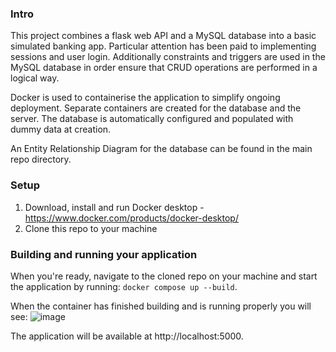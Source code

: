 ### Intro
This project combines a flask web API and a MySQL database into a basic simulated banking app. Particular attention has been paid to implementing sessions and user login. Additionally constraints and triggers are used in the MySQL database in order ensure that CRUD operations are performed in a logical way. 

Docker is used to containerise the application to simplify ongoing deployment. Separate containers are created for the database and the server. The database is automatically configured and populated with dummy data at creation.

An Entity Relationship Diagram for the database can be found in the main repo directory. 

### Setup
1. Download, install and run Docker desktop - https://www.docker.com/products/docker-desktop/
2. Clone this repo to your machine
   

### Building and running your application

When you're ready, navigate to the cloned repo on your machine and start the application by running:
`docker compose up --build`.

When the container has finished building and is running properly you will see:
![image](https://github.com/user-attachments/assets/0ec3a81e-287c-467b-b43f-c94b6adb9003)


The application will be available at http://localhost:5000.

